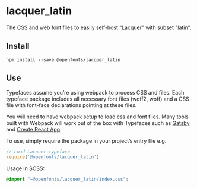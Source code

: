 
# lacquer_latin

The CSS and web font files to easily self-host “Lacquer” with subset "latin".

## Install

`npm install --save @openfonts/lacquer_latin`

## Use

Typefaces assume you’re using webpack to process CSS and files. Each typeface
package includes all necessary font files (woff2, woff) and a CSS file with
font-face declarations pointing at these files.

You will need to have webpack setup to load css and font files. Many tools built
with Webpack will work out of the box with Typefaces such as [Gatsby](https://github.com/gatsbyjs/gatsby)
and [Create React App](https://github.com/facebookincubator/create-react-app).

To use, simply require the package in your project’s entry file e.g.

```javascript
// Load Lacquer typeface
require('@openfonts/lacquer_latin')
```

Usage in SCSS:
```scss
@import "~@openfonts/lacquer_latin/index.css";
```
